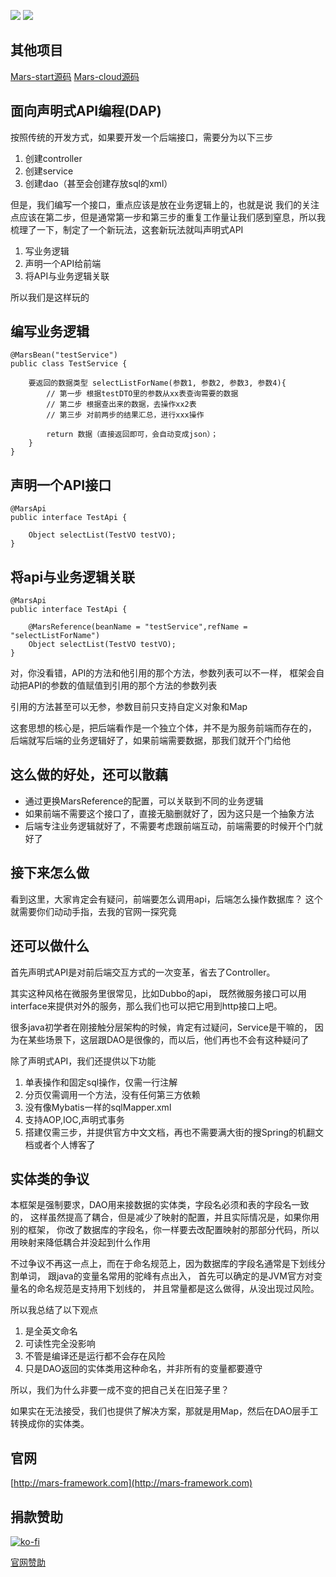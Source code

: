 ![](https://img.shields.io/badge/licenes-MIT-brightgreen.svg)
![](https://img.shields.io/badge/jdk-1.8+-brightgreen.svg)

## 其他项目

[Mars-start源码](https://github.com/yuyenews/Mars-start)
[Mars-cloud源码](https://github.com/yuyenews/Mars-cloud)

## 面向声明式API编程(DAP)

按照传统的开发方式，如果要开发一个后端接口，需要分为以下三步

1. 创建controller
2. 创建service
3. 创建dao（甚至会创建存放sql的xml）

但是，我们编写一个接口，重点应该是放在业务逻辑上的，也就是说 我们的关注点应该在第二步，但是通常第一步和第三步的重复工作量让我们感到窒息，所以我梳理了一下，制定了一个新玩法，这套新玩法就叫声明式API

1. 写业务逻辑
2. 声明一个API给前端
3. 将API与业务逻辑关联

所以我们是这样玩的

## 编写业务逻辑

```
@MarsBean("testService")
public class TestService {

	要返回的数据类型 selectListForName(参数1, 参数2, 参数3, 参数4){
		// 第一步 根据testDTO里的参数从xx表查询需要的数据
		// 第二步 根据查出来的数据，去操作xx2表
		// 第三步 对前两步的结果汇总，进行xxx操作
		
		return 数据（直接返回即可，会自动变成json）；
	}
}
```
## 声明一个API接口

```
@MarsApi
public interface TestApi {

    Object selectList(TestVO testVO);
}
```

## 将api与业务逻辑关联

```
@MarsApi
public interface TestApi {
		
	@MarsReference(beanName = "testService",refName = "selectListForName")
    Object selectList(TestVO testVO);
}
```

对，你没看错，API的方法和他引用的那个方法，参数列表可以不一样，
框架会自动把API的参数的值赋值到引用的那个方法的参数列表

引用的方法甚至可以无参，参数目前只支持自定义对象和Map

这套思想的核心是，把后端看作是一个独立个体，并不是为服务前端而存在的，
后端就写后端的业务逻辑好了，如果前端需要数据，那我们就开个门给他

## 这么做的好处，还可以散藕

- 通过更换MarsReference的配置，可以关联到不同的业务逻辑
- 如果前端不需要这个接口了，直接无脑删就好了，因为这只是一个抽象方法
- 后端专注业务逻辑就好了，不需要考虑跟前端互动，前端需要的时候开个门就好了

## 接下来怎么做

看到这里，大家肯定会有疑问，前端要怎么调用api，后端怎么操作数据库？ 这个就需要你们动动手指，去我的官网一探究竟

## 还可以做什么

首先声明式API是对前后端交互方式的一次变革，省去了Controller。

其实这种风格在微服务里很常见，比如Dubbo的api，
既然微服务接口可以用interface来提供对外的服务，那么我们也可以把它用到http接口上吧。

很多java初学者在刚接触分层架构的时候，肯定有过疑问，Service是干嘛的，
因为在某些场景下，这层跟DAO是很像的，而以后，他们再也不会有这种疑问了

除了声明式API，我们还提供以下功能

1. 单表操作和固定sql操作，仅需一行注解
2. 分页仅需调用一个方法，没有任何第三方依赖
3. 没有像Mybatis一样的sqlMapper.xml
4. 支持AOP,IOC,声明式事务
5. 搭建仅需三步，并提供官方中文文档，再也不需要满大街的搜Spring的机翻文档或者个人博客了

## 实体类的争议

本框架是强制要求，DAO用来接数据的实体类，字段名必须和表的字段名一致的，
这样虽然提高了耦合，但是减少了映射的配置，并且实际情况是，如果你用别的框架，
你改了数据库的字段名，你一样要去改配置映射的那部分代码，所以用映射来降低耦合并没起到什么作用

不过争议不再这一点上，而在于命名规范上，因为数据库的字段名通常是下划线分割单词，
跟java的变量名常用的驼峰有点出入，
首先可以确定的是JVM官方对变量名的命名规范是支持用下划线的，
并且常量都是这么做得，从没出现过风险。

所以我总结了以下观点

1. 是全英文命名
2. 可读性完全没影响
3. 不管是编译还是运行都不会存在风险
4. 只是DAO返回的实体类用这种命名，并非所有的变量都要遵守

所以，我们为什么非要一成不变的把自己关在旧笼子里？

如果实在无法接受，我们也提供了解决方案，那就是用Map，然后在DAO层手工转换成你的实体类。

## 官网

[http://mars-framework.com](http://mars-framework.com)

## 捐款赞助

[![ko-fi](https://www.ko-fi.com/img/githubbutton_sm.svg)](https://ko-fi.com/G2G517AIY)

[官网赞助](http://mars-framework.com/sponsor.html)